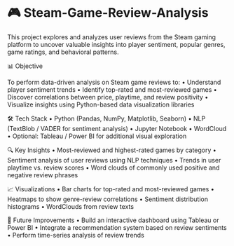 # 🎮 Steam-Game-Review-Analysis

This project explores and analyzes user reviews from the Steam gaming platform to uncover valuable insights into player sentiment, popular genres, game ratings, and behavioral patterns.

📊 Objective

To perform data-driven analysis on Steam game reviews to:
	•	Understand player sentiment trends
	•	Identify top-rated and most-reviewed games
	•	Discover correlations between price, playtime, and review positivity
	•	Visualize insights using Python-based data visualization libraries

🛠️ Tech Stack
	•	Python (Pandas, NumPy, Matplotlib, Seaborn)
	•	NLP (TextBlob / VADER for sentiment analysis)
	•	Jupyter Notebook
	•	WordCloud
	•	Optional: Tableau / Power BI for additional visual exploration

🔍 Key Insights
	•	Most-reviewed and highest-rated games by category
	•	Sentiment analysis of user reviews using NLP techniques
	•	Trends in user playtime vs. review scores
	•	Word clouds of commonly used positive and negative review phrases

📈 Visualizations
	•	Bar charts for top-rated and most-reviewed games
	•	Heatmaps to show genre-review correlations
	•	Sentiment distribution histograms
	•	WordClouds from review texts

🚀 Future Improvements
	•	Build an interactive dashboard using Tableau or Power BI
	•	Integrate a recommendation system based on review sentiments
	•	Perform time-series analysis of review trends
